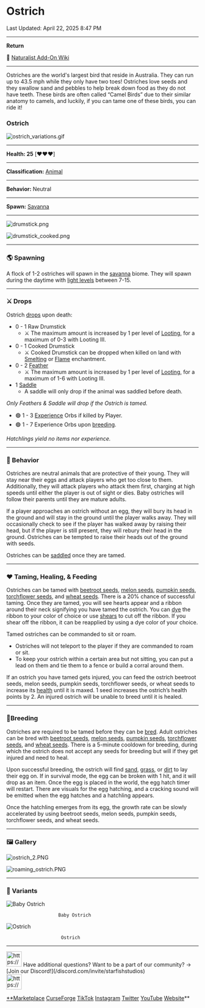 # Ostrich

Last Updated: April 22, 2025 8:47 PM

---

**Return**

🐻 [Naturalist Add-On Wiki](/www.notion.so/1a7a9a61c3f1800c8e32e893d6e7f430?pvs=21)

---

Ostriches are the world's largest bird that reside in Australia. They can run up to 43.5 mph while they only have two toes!  Ostriches love seeds and they swallow sand and pebbles to help break down food as they do not have teeth. These birds are often called “Camel Birds” due to their similar anatomy to camels, and luckily, if you can tame one of these birds, you can ride it!

<aside>

### **Ostrich**

![ostrich_variations.gif](ostrich_variations.gif)

---

**Health: 25** [♥️♥️♥️]

---

**Classification:**  [Animal](/minecraft.fandom.com/wiki/Animal) 

---

**Behavior:** Neutral

---

**Spawn:** [Savanna](/minecraft.wiki/w/Savanna)

---

![drumstick.png](drumstick.png)

![drumstick_cooked.png](drumstick_cooked.png)

</aside>

---

### 🌎 Spawning

A flock of 1-2 ostriches will spawn in the [savanna](/minecraft.wiki/w/Savanna) biome. They will spawn during the daytime with [light levels](/minecraft.fandom.com/wiki/Light) between 7-15.

---

### ⚔️ Drops

Ostrich [drops](/minecraft.fandom.com/wiki/Drops) upon death:

- 0 - 1 Raw Drumstick
    - ⚔️ The maximum amount is increased by 1 per level of [Looting](/minecraft.fandom.com/wiki/Looting), for a maximum of 0-3 with Looting III.
- 0 - 1 Cooked Drumstick
    - ⚔️ Cooked Drumstick can be dropped when killed on land with [Smelting](/minecraft.fandom.com/wiki/Fire_Aspect) or [Flame](/minecraft.fandom.com/wiki/Flame) enchantment.
- 0 - 2 [Feather](/minecraft.wiki/w/Feather)
    - ⚔️ The maximum amount is increased by 1 per level of [Looting](/minecraft.fandom.com/wiki/Looting), for a maximum of 1-6 with Looting III.
- 1 [Saddle](/minecraft.wiki/w/Saddle)
    - A saddle will only drop if the animal was saddled before death.

*Only Feathers & Saddle will drop if the Ostrich is tamed.*

- 🟢 1 - 3 [Experience](/minecraft.fandom.com/wiki/Experience) Orbs if killed by Player.
- 🟢 1 - 7 Experience Orbs upon [breeding](/minecraft.fandom.com/wiki/Breeding).

*Hatchlings yield no items nor experience.*

---

### 🧠 Behavior

Ostriches are neutral animals that are protective of their young. They will stay near their eggs and attack players who get too close to them. Additionally, they will attack players who attack them first, charging at high speeds until either the player is out of sight or dies. Baby ostriches will follow their parents until they are mature adults.

If a player approaches an ostrich without an egg, they will bury its head in the ground and will stay in the ground until the player walks away. They will occasionally check to see if the player has walked away by raising their head, but if the player is still present, they will rebury their head in the ground. Ostriches can be tempted to raise their heads out of the ground with seeds.

Ostriches can be [saddled](/minecraft.wiki/w/Saddle) once they are tamed.

---

### ❤️ Taming, Healing, & Feeding

Ostriches can be tamed with [beetroot seeds](/minecraft.wiki/w/Beetroot_Seeds), [melon seeds](/minecraft.wiki/w/Melon_Seeds), [pumpkin seeds](/minecraft.wiki/w/Pumpkin_Seeds), [torchflower seeds](/minecraft.wiki/w/Torchflower_Seeds), and [wheat seeds](/minecraft.wiki/w/Wheat_Seeds). There is a 20% chance of successful taming. Once they are tamed, you will see hearts appear and a ribbon around their neck signifying you have tamed the ostrich. You can [dye](/minecraft.fandom.com/wiki/Dye) the ribbon to your color of choice or use [shears](/minecraft.fandom.com/wiki/Shears) to cut off the ribbon. If you shear off the ribbon, it can be reapplied by using a dye color of your choice.

Tamed ostriches can be commanded to sit or roam.

- Ostriches will not teleport to the player if they are commanded to roam or sit.
- To keep your ostrich within a certain area but not sitting, you can put a lead on them and tie them to a fence or build a corral around them.

If an ostrich you have tamed gets injured, you can feed the ostrich beetroot seeds, melon seeds, pumpkin seeds, torchflower seeds, or wheat seeds to increase its [health](/minecraft.fandom.com/wiki/Health) until it is maxed. 1 seed increases the ostrich’s health points by 2. An injured ostrich will be unable to breed until it is healed.

---

### 🥚Breeding

Ostriches are required to be tamed before they can be [bred](/minecraft.fandom.com/wiki/Breeding). Adult ostriches can be bred with [beetroot seeds](/minecraft.wiki/w/Beetroot_Seeds), [melon seeds](/minecraft.wiki/w/Melon_Seeds), [pumpkin seeds](/minecraft.wiki/w/Pumpkin_Seeds), [torchflower seeds](/minecraft.wiki/w/Torchflower_Seeds), and [wheat seeds](/minecraft.wiki/w/Wheat_Seeds). There is a 5-minute cooldown for breeding, during which the ostrich does not accept any seeds for breeding but will if they get injured and need to heal. 

Upon successful breeding, the ostrich will find [sand](/minecraft.wiki/w/Sand), [grass](/minecraft.fandom.com/wiki/Grass_Block), or [dirt](/minecraft.wiki/w/Dirt) to lay their egg on. If in survival mode, the egg can be broken with 1 hit, and it will drop as an item. Once the egg is placed in the world, the egg hatch timer will restart. There are visuals for the egg hatching, and a cracking sound will be emitted when the egg hatches and a hatchling appears.

Once the hatchling emerges from its egg, the growth rate can be slowly accelerated by using beetroot seeds, melon seeds, pumpkin seeds, torchflower seeds, and wheat seeds.

---

### 🖼️ Gallery

![ostrich_2.PNG](ostrich_2.png)

![roaming_ostrich.PNG](roaming_ostrich.png)

---

### 🎨 Variants

![                       Baby Ostrich](ostrich_baby.gif)

                       Baby Ostrich

![                        Ostrich](ostrich.gif)

                        Ostrich

---

<aside>
<img src="https://www.notion.so/icons/headset_red.svg" alt="https://www.notion.so/icons/headset_red.svg" width="40px" /> Have additional questions? Want to be a part of our community? → [Join our Discord!](/discord.com/invite/starfishstudios)

</aside>

<aside>
<img src="https://www.notion.so/icons/star_red.svg" alt="https://www.notion.so/icons/star_red.svg" width="40px" />

[**Marketplace](/www.minecraft.net/en-us/marketplace/creator?name=Starfish%20Studios)      [CurseForge](/www.curseforge.com/members/starfish_studios/projects)      [TikTok](/www.tiktok.com/@starfishstudios)      [Instagram](/www.instagram.com/starfishstudiosinc/)      [Twitter](/twitter.com/starfishstudios)      [YouTube](/www.youtube.com/@starfishstudios)      [Website](/starfish-studios.com/)**

</aside>
